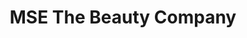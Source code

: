 ---
title: "MSE The Beauty Company"
url: /boenningstedt/mse-the-beauty-company/
shop: Großhandel
---